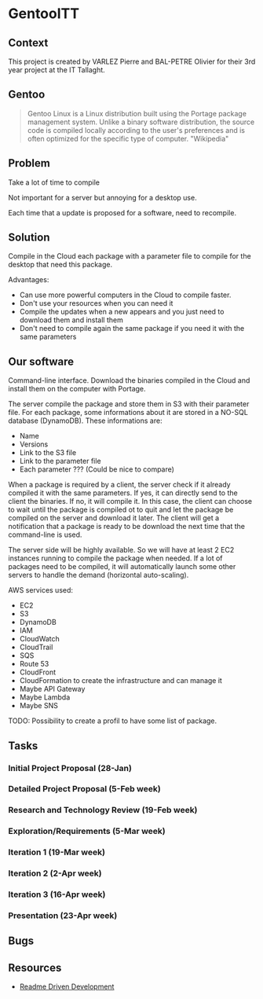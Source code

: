 # GentooITT

## Context

This project is created by VARLEZ Pierre and BAL-PETRE Olivier for their 3rd year project at the IT Tallaght.

## Gentoo

> Gentoo Linux is a Linux distribution built using the Portage package management system. Unlike a binary software distribution, the source code is compiled locally according to the user's preferences and is often optimized for the specific type of computer. "Wikipedia"

## Problem

Take a lot of time to compile

Not important for a server but annoying for a desktop use.

Each time that a update is proposed for a software, need to recompile.

## Solution

Compile in the Cloud each package with a parameter file to compile for the desktop that need this package.

Advantages:
* Can use more powerful computers in the Cloud to compile faster.
* Don't use your resources when you can need it
* Compile the updates when a new appears and you just need to download them and install them
* Don't need to compile again the same package if you need it with the same parameters

## Our software

Command-line interface.
Download the binaries compiled in the Cloud and install them on the computer with Portage.

The server compile the package and store them in S3 with their parameter file. For each package, some informations about it are stored in a NO-SQL database (DynamoDB). These informations are:
* Name
* Versions
* Link to the S3 file
* Link to the parameter file
* Each parameter ??? (Could be nice to compare)

When a package is required by a client, the server check if it already compiled it with the same parameters. If yes, it can directly send to the client the binaries. If no, it will compile it. In this case, the client can choose to wait until the package is compiled ot to quit and let the package be compiled on the server and download it later. The client will get a notification that a package is ready to be download the next time that the command-line is used.

The server side will be highly available.
So we will have at least 2 EC2 instances running to compile the package when needed. If a lot of packages need to be compiled, it will automatically launch some other servers to handle the demand (horizontal auto-scaling).

AWS services used:
* EC2
* S3
* DynamoDB
* IAM
* CloudWatch
* CloudTrail
* SQS
* Route 53
* CloudFront
* CloudFormation to create the infrastructure and can manage it
* Maybe API Gateway
* Maybe Lambda
* Maybe SNS


TODO: Possibility to create a profil to have some list of package.

## Tasks

### Initial Project Proposal (28-Jan)

### Detailed Project Proposal (5-Feb week)

### Research and Technology Review (19-Feb week)

### Exploration/Requirements (5-Mar week)

### Iteration 1 (19-Mar week)

### Iteration 2 (2-Apr week)

### Iteration 3 (16-Apr week)

### Presentation (23-Apr week)

## Bugs


## Resources

* [Readme Driven Development](http://tom.preston-werner.com/2010/08/23/readme-driven-development.html)